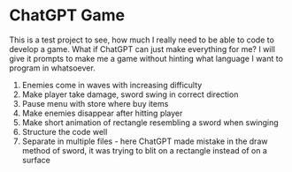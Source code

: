 # ChatGPT Game

This is a test project to see, how much I really need to be able to code to develop a game. What if ChatGPT can just make everything for me? I will give it prompts to make me a game without hinting what language I want to program in whatsoever.

1. Enemies come in waves with increasing difficulty
2. Make player take damage, sword swing in correct direction
3. Pause menu with store where buy items
4. Make enemies disappear after hitting player
5. Make short animation of rectangle resembling a sword when swinging
6. Structure the code well
7. Separate in multiple files - here ChatGPT made mistake in the draw method of sword, it was trying to blit on a rectangle instead of on a surface
